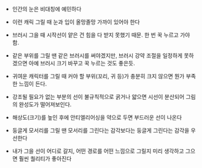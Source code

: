 

- 인간의 눈은 비대칭에 예민하다
- 이런 캐릭 그릴 때 눈과 입이 올망졸망 가까이 있어야 한다
- 브러시 그을 때 시작선이 얕은 건 힘을 다 받지 못했기 때문. 한 번 꾹 누르고 가야 함.
- 같은 부위를 그릴 땐 같은 브러시를 써야겠지만, 브러시 강약 조절을 일정하게 못하겠으면 아예 브러시 크기 바꾸고 꾹 누르는 것도 좋은듯.
- 귀여운 캐릭터를 그릴 때 커야 할 부위(꼬리, 귀 등)가 충분히 크지 않으면 뭔가 부족한 느낌이 든다.
- 강조될 필요가 없는 부분의 선이 불규칙적으로 굵거나 얇으면 시선이 분산되어 그림의 완성도가 떨어져보인다.


- 해상도(크기)를 높인 후에 안티엘리어싱을 약으로 두면 부드러운 선이 나온다
- 둥글게 모서리를 그릴 땐 모서리를 그린다는 감각보다는 둥글게 그린다는 감각을 우선한다
- 내가 그을 선이 어디로 갈지, 어떤 경로를 어떤 느낌으로 그릴지 미리 생각하고 그으면 훨씬 퀄리티가 좋아진다